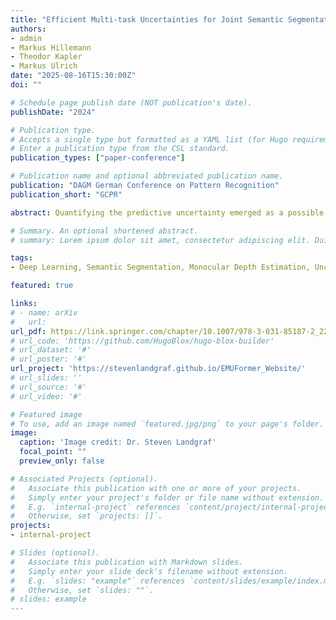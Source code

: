 ```yaml
---
title: "Efficient Multi-task Uncertainties for Joint Semantic Segmentation and Monocular Depth Estimation"
authors:
- admin
- Markus Hillemann
- Theodor Kapler
- Markus Ulrich
date: "2025-08-16T15:30:00Z"
doi: ""

# Schedule page publish date (NOT publication's date).
publishDate: "2024"

# Publication type.
# Accepts a single type but formatted as a YAML list (for Hugo requirements).
# Enter a publication type from the CSL standard.
publication_types: ["paper-conference"]

# Publication name and optional abbreviated publication name.
publication: "DAGM German Conference on Pattern Recognition"
publication_short: "GCPR"

abstract: Quantifying the predictive uncertainty emerged as a possible solution to common challenges like overconfidence, lack of explainability, and robustness of deep neural networks, albeit one that is often computationally expensive. Many real-world applications are multi-modal in nature and hence benefit from multi-task learning. In autonomous driving or robotics, for example, the joint solution of semantic segmentation and monocular depth estimation has proven to be valuable. To this end, we introduce EMUFormer, a novel student-teacher distillation approach for efficient multi-task uncertainties in the context of joint semantic segmentation and monocular depth estimation. By leveraging the predictive uncertainties of the teacher, EMUFormer achieves new state-of-the-art results on Cityscapes and NYUv2 and additionally estimates high-quality predictive uncertainties for both tasks that are comparable or superior to a Deep Ensemble despite being an order of magnitude more efficient.

# Summary. An optional shortened abstract.
# summary: Lorem ipsum dolor sit amet, consectetur adipiscing elit. Duis posuere tellus ac convallis placerat. Proin tincidunt magna sed ex sollicitudin condimentum.

tags:
- Deep Learning, Semantic Segmentation, Monocular Depth Estimation, Uncertainty Quantification, Vision Transformer

featured: true

links:
# - name: arXiv
#   url: 
url_pdf: https://link.springer.com/chapter/10.1007/978-3-031-85187-2_22
# url_code: 'https://github.com/HugoBlox/hugo-blox-builder'
# url_dataset: '#'
# url_poster: '#'
url_project: 'https://stevenlandgraf.github.io/EMUFormer_Website/'
# url_slides: ''
# url_source: '#'
# url_video: '#'

# Featured image
# To use, add an image named `featured.jpg/png` to your page's folder. 
image:
  caption: 'Image credit: Dr. Steven Landgraf'
  focal_point: ""
  preview_only: false

# Associated Projects (optional).
#   Associate this publication with one or more of your projects.
#   Simply enter your project's folder or file name without extension.
#   E.g. `internal-project` references `content/project/internal-project/index.md`.
#   Otherwise, set `projects: []`.
projects:
- internal-project

# Slides (optional).
#   Associate this publication with Markdown slides.
#   Simply enter your slide deck's filename without extension.
#   E.g. `slides: "example"` references `content/slides/example/index.md`.
#   Otherwise, set `slides: ""`.
# slides: example
---
```

<!-- 
This work is driven by the results in my [previous paper](/publication/conference-paper/) on LLMs.

{{% callout note %}}
Create your slides in Markdown - click the *Slides* button to check out the example.
{{% /callout %}}

Add the publication's **full text** or **supplementary notes** here. You can use rich formatting such as including [code, math, and images](https://docs.hugoblox.com/content/writing-markdown-latex/). -->
